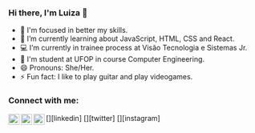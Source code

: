 ### Hi there, I'm Luiza :wave:

- 🔭 I'm focused in better my skills.
- 🌱 I’m currently learning about JavaScript, HTML, CSS and React.
- :computer: I’m currently in trainee process at Visão Tecnologia e Sistemas Jr.
- :school: I'm student at UFOP in course Computer Engineering.
- 😄 Pronouns: She/Her.
- ⚡ Fun fact: I like to play guitar and play videogames.

### Connect with me:

[<img align="left" alt="Luiza | LinkedIn" width="22px" src="https://cdn.jsdelivr.net/npm/simple-icons@v3/icons/linkedin.svg" />][linkedin]
[<img align="left" alt="Luiza | Twitter" width="22px" src="https://cdn.jsdelivr.net/npm/simple-icons@v3/icons/twitter.svg" />][twitter]
[<img align="left" alt="Luiza | Instagram" width="22px" src="https://cdn.jsdelivr.net/npm/simple-icons@v3/icons/instagram.svg" />][instagram]

<br />



